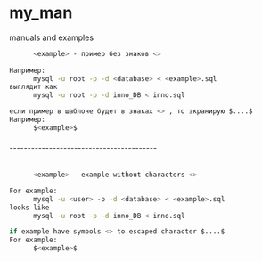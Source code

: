 # my_man
manuals and examples

```bash
      <example> - пример без знаков <>
    
Например:
      mysql -u root -p -d <database> < <example>.sql
выглядит как
      mysql -u root -p -d inno_DB < inno.sql
```
```python
если пример в шаблоне будет в знаках <> , то экранирую $....$
Например:
      $<example>$
```
###### -----------------------------------------

```bash
      <example> - example without characters <>

For example:
      mysql -u <user> -p -d <database> < <example>.sql
looks like
      mysql -u root -p -d inno_DB < inno.sql
```
```python
if example have symbols <> to escaped character $....$
For example:
      $<example>$
```
